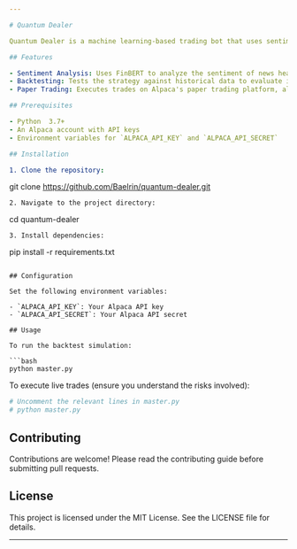 ```yaml
---

# Quantum Dealer

Quantum Dealer is a machine learning-based trading bot that uses sentiment analysis to make buy or sell decisions based on news headlines. It leverages the power of Alpaca's paper trading platform to simulate trades without risking real money.

## Features

- Sentiment Analysis: Uses FinBERT to analyze the sentiment of news headlines related to a specific stock symbol.
- Backtesting: Tests the strategy against historical data to evaluate its performance.
- Paper Trading: Executes trades on Alpaca's paper trading platform, allowing users to test strategies without financial risk.

## Prerequisites

- Python  3.7+
- An Alpaca account with API keys
- Environment variables for `ALPACA_API_KEY` and `ALPACA_API_SECRET`

## Installation

1. Clone the repository:
   ```
   git clone https://github.com/Baelrin/quantum-dealer.git
   ```
2. Navigate to the project directory:
   ```
   cd quantum-dealer
   ```
3. Install dependencies:
   ```
   pip install -r requirements.txt
   ```

## Configuration

Set the following environment variables:

- `ALPACA_API_KEY`: Your Alpaca API key
- `ALPACA_API_SECRET`: Your Alpaca API secret

## Usage

To run the backtest simulation:

```bash
python master.py
```

To execute live trades (ensure you understand the risks involved):

```bash
# Uncomment the relevant lines in master.py
# python master.py
```

## Contributing

Contributions are welcome! Please read the contributing guide before submitting pull requests.

## License

This project is licensed under the MIT License. See the LICENSE file for details.

---
```

